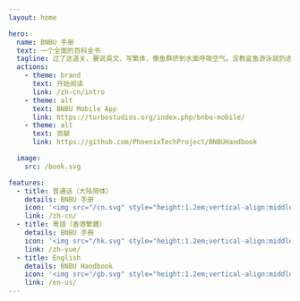 ```yaml
---
layout: home

hero:
  name: BNBU 手册
  text: 一个全面的百科全书
  tagline: 过了这道关，要说英文、写繁体，像鱼群挤到水面呼吸空气。没教鲨鱼游泳就扔进大海，没让城市变冷就盼望落雪，把飞机当成流星祈祷，把失火当成福兆祈愿。反正过得了春天，也过不了青春这道险关。
  actions:
    - theme: brand
      text: 开始阅读
      link: /zh-cn/intro
    - theme: alt
      text: BNBU Mobile App
      link: https://turbostudios.org/index.php/bnbu-mobile/
    - theme: alt
      text: 贡献
      link: https://github.com/PhoenixTechProject/BNBUHandbook

  image:
    src: /book.svg

features:
  - title: 普通话（大陆简体）
    details: BNBU 手册
    icon: '<img src="/cn.svg" style="height:1.2em;vertical-align:middle;">'
    link: /zh-cn/
  - title: 粵語（香港繁體）
    details: BNBU 手冊
    icon: '<img src="/hk.svg" style="height:1.2em;vertical-align:middle;">'
    link: /zh-yue/
  - title: English
    details: BNBU Handbook
    icon: '<img src="/gb.svg" style="height:1.2em;vertical-align:middle;">'
    link: /en-us/
---
```

